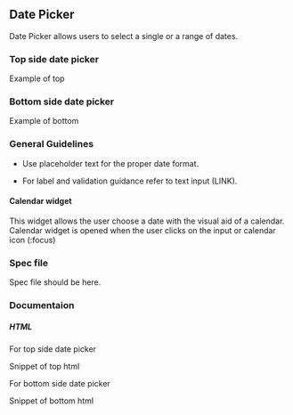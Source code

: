 ## Date Picker

Date Picker allows users to select a single or a range of dates.

### Top side date picker

Example of top

### Bottom side date picker

Example of bottom

### General Guidelines

- Use placeholder text for the proper date format.

- For label and validation guidance refer to text input (LINK).

#### Calendar widget 

This widget allows the user choose a date with the visual aid of a calendar. Calendar widget is opened when the user clicks on the input or calendar icon (:focus) 

### Spec file

Spec file should be here.

### Documentaion

##### HTML

For top side date picker

Snippet of top html

For bottom side date picker

Snippet of bottom html
